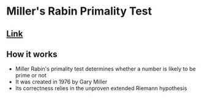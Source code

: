 # Miller's Rabin Primality Test

## [Link](https://en.wikipedia.org/wiki/Miller%E2%80%93Rabin_primality_test)

## How it works
- Miller Rabin's primality test determines whether a number is likely to be prime or not
- It was created in 1976 by Gary Miller
- Its correctness relies in the unproven extended Riemann hypothesis